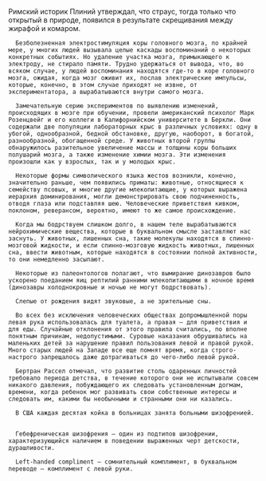    Римский историк Плиний утверждал, что страус, тогда только что открытый в природе, появился в результате скрещивания между жирафой и комаром.

      Безболезненная электростимуляция коры головного мозга, по крайней мере, у многих людей вызывала целые каскады воспоминаний о некоторых конкретных событиях. Но удаление участка мозга, примыкающего к электроду, не стирало памяти. Трудно удержаться от вывода, что, во всяком случае, у людей воспоминания находятся где-то в коре головного мозга, ожидая, когда мозг оживит их, послав электрические импульсы, которые, конечно, в этом случае приходят не извне, от экспериментатора, а вырабатываются внутри самого мозга.

      Замечательную серию экспериментов по выявлению изменений, происходящих в мозге при обучении, провели американский психолог Марк Розенцвейг и его коллеги в Калифорнийском университете в Беркли. Они содержали две популяции лабораторных крыс в различных условиях: одну в убогой, однообразной, бедной обстановке, другую, наоборот, в богатой, разнообразной, обогащенной среде. У животных второй группы обнаружилось разительное увеличение массы и толщины коры больших полушарий мозга, а также изменение химии мозга. Эти изменения произошли как у взрослых, так и у молодых крыс.

      Некоторые формы символического языка жестов возникли, конечно, значительно раньше, чем появились приматы: животные, относящиеся к семейству псовых, и многие другие млекопитающие, у которых выражена иерархия доминирования, могли демонстрировать свою подчиненность, отводя глаза или подставляя шею. Человеческие приветствия кивком, поклоном, реверансом, вероятно, имеют то же самое происхождение.

      Когда мы бодрствуем слишком долго, в нашем теле вырабатываются нейрохимические вещества, которые в буквальном смысле заставляют нас заснуть. У животных, лишенных сна, такие молекулы находятся в спинно-мозговой жидкости, и если спинно-мозговую жидкость животных, лишенных сна, ввести животным, которые находятся в состоянии полной активности, то они немедленно засыпают.

      Некоторые из палеонтологов полагают, что вымирание динозавров было ускорено поеданием яиц рептилий ранними млекопитающими в ночное время (динозавры холоднокровные и ночью не могут бодрствовать).

      Слепые от рождения видят звуковые, а не зрительные сны.

      Во всех без исключения человеческих обществах допромышленной поры левая рука использовалась для туалета, а правая — для приветствия и для еды. Случайные отклонения от этого правила считались, по вполне понятным причинам, недопустимыми. Суровые наказания обрушивались на маленьких детей за нарушение правил пользования левой и правой рукой. Много старых людей на Западе все еще помнят время, когда строго-настрого запрещалось даже дотрагиваться до чего-либо левой рукой.

      Бертран Рассел отмечал, что развитие столь одаренных личностей требовало периода детства, в течение которого они не испытывали совсем никакого давления, побуждающего их следовать установленным догмам, времени, когда ребенок мог развивать свои собственные интересы и следовать им, какими бы необычными и странными они ни казались.

      В США каждая десятая койка в больницах занята больными шизофренией.


      Гебефреническая шизофрения — один из подтипов шизофрении, характеризующийся наличием в поведении выраженных черт детскости, дурашливости.
      
      Left-handed compliment — сомнительный комплимент, в буквальном переводе — комплимент с левой руки.
